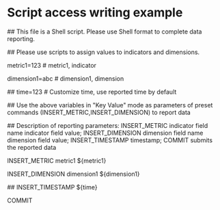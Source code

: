 # Script access writing example

\#\# This file is a Shell script. Please use Shell format to complete data reporting.

\#\# Please use scripts to assign values to indicators and dimensions.



metric1=123 \# metric1, indicator

dimension1=abc \# dimension1, dimension

\#\# time=123 \# Customize time, use reported time by default



\#\# Use the above variables in "Key Value" mode as parameters of preset commands (INSERT\_METRIC,INSERT\_DIMENSION) to report data

\#\# Description of reporting parameters: INSERT\_METRIC indicator field name indicator field value; INSERT\_DIMENSION dimension field name dimension field value; INSERT\_TIMESTAMP timestamp; COMMIT submits the reported data



INSERT\_METRIC metric1 ${metric1}

INSERT\_DIMENSION dimension1 ${dimension1}

\#\# INSERT\_TIMESTAMP ${time}

COMMIT